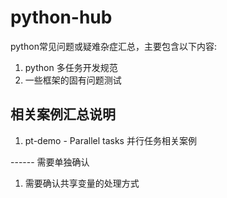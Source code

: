 # python-hub
python常见问题或疑难杂症汇总，主要包含以下内容:    
1. python 多任务开发规范  
1. 一些框架的固有问题测试  

## 相关案例汇总说明
1. pt-demo - Parallel tasks 并行任务相关案例  

------ 需要单独确认
1. 需要确认共享变量的处理方式  
